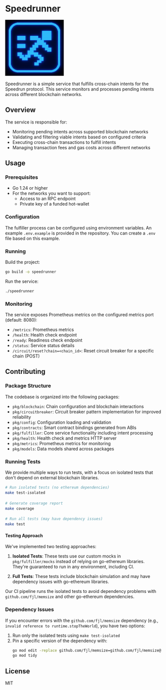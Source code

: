 # Speedrunner

![image](logo.png)

Speedrunner is a simple service that fulfills cross-chain intents for the Speedrun protocol.
This service monitors and processes pending intents across different blockchain networks.

## Overview

The service is responsible for:
- Monitoring pending intents across supported blockchain networks
- Validating and filtering viable intents based on configured criteria
- Executing cross-chain transactions to fulfill intents
- Managing transaction fees and gas costs across different networks

## Usage

### Prerequisites

- Go 1.24 or higher
- For the networks you want to support:
  - Access to an RPC endpoint 
  - Private key of a funded hot-wallet

### Configuration

The fulfiller process can be configured using environment variables.
An example `.env.example` is provided in the repository. You can create a `.env` file based on this example.

### Running

Build the project:
```bash
go build -o speedrunner
```

Run the service:
```bash
./speedrunner
```

### Monitoring

The service exposes Prometheus metrics on the configured metrics port (default: 8080):
- `/metrics`: Prometheus metrics
- `/health`: Health check endpoint
- `/ready`: Readiness check endpoint
- `/status`: Service status details
- `/circuit/reset?chain=<chain_id>`: Reset circuit breaker for a specific chain (POST)

## Contributing

### Package Structure

The codebase is organized into the following packages:

- `pkg/blockchain`: Chain configuration and blockchain interactions
- `pkg/circuitbreaker`: Circuit breaker pattern implementation for improved reliability
- `pkg/config`: Configuration loading and validation
- `pkg/contracts`: Smart contract bindings generated from ABIs
- `pkg/fulfiller`: Core service functionality including intent processing
- `pkg/health`: Health check and metrics HTTP server
- `pkg/metrics`: Prometheus metrics for monitoring
- `pkg/models`: Data models shared across packages

### Running Tests

We provide multiple ways to run tests, with a focus on isolated tests that don't depend on external blockchain libraries.

```bash
# Run isolated tests (no ethereum dependencies)
make test-isolated

# Generate coverage report
make coverage

# Run all tests (may have dependency issues)
make test
```

#### Testing Approach

We've implemented two testing approaches:

1. **Isolated Tests**: These tests use our custom mocks in `pkg/fulfiller/mocks` instead of relying on go-ethereum libraries. They're guaranteed to run in any environment, including CI.

2. **Full Tests**: These tests include blockchain simulation and may have dependency issues with go-ethereum libraries.

Our CI pipeline runs the isolated tests to avoid dependency problems with `github.com/fjl/memsize` and other go-ethereum dependencies.

### Dependency Issues

If you encounter errors with the `github.com/fjl/memsize` dependency (e.g., `invalid reference to runtime.stopTheWorld`), you have two options:

1. Run only the isolated tests using `make test-isolated`
2. Pin a specific version of the dependency with:
   ```bash
   go mod edit -replace github.com/fjl/memsize=github.com/fjl/memsize@v0.0.0-20190710130421-bcb5799ab5e5
   go mod tidy
   ```

## License

MIT
